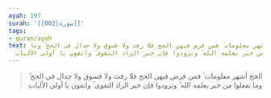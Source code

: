 ```yaml
---
ayah: 197
surah: '[[002|سورة]]'
tags:
- quran/ayah
text: الحج أشهر معلومات ۚ فمن فرض فيهن الحج فلا رفث ولا فسوق ولا جدال في الحج ۗ وما
  تفعلوا من خير يعلمه الله ۗ وتزودوا فإن خير الزاد التقوى ۚ واتقون يا أولي الألباب
---
```

> الحج أشهر معلومات ۚ فمن فرض فيهن الحج فلا رفث ولا فسوق ولا جدال في الحج ۗ وما تفعلوا من خير يعلمه الله ۗ وتزودوا فإن خير الزاد التقوى ۚ واتقون يا أولي الألباب
